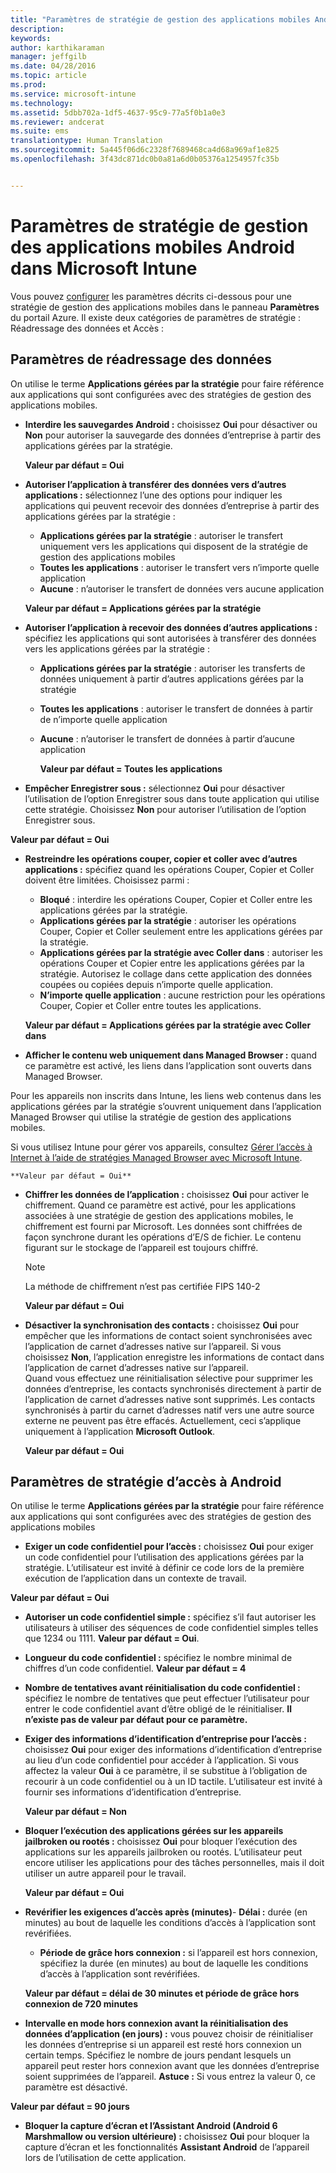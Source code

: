 ```yaml
---
title: "Paramètres de stratégie de gestion des applications mobiles Android | Microsoft Intune"
description: 
keywords: 
author: karthikaraman
manager: jeffgilb
ms.date: 04/28/2016
ms.topic: article
ms.prod: 
ms.service: microsoft-intune
ms.technology: 
ms.assetid: 5dbb702a-1df5-4637-95c9-77a5f0b1a0e3
ms.reviewer: andcerat
ms.suite: ems
translationtype: Human Translation
ms.sourcegitcommit: 5a445f06d6c2328f7689468ca4d68a969af1e825
ms.openlocfilehash: 3f43dc871dc0b0a81a6d0b05376a1254957fc35b


---
```


# Paramètres de stratégie de gestion des applications mobiles Android dans Microsoft Intune
Vous pouvez [configurer](create-and-deploy-mobile-app-management-policies-with-microsoft-intune.md) les paramètres décrits ci-dessous pour une stratégie de gestion des applications mobiles dans le panneau **Paramètres** du portail Azure.
Il existe deux catégories de paramètres de stratégie : Réadressage des données et Accès :

##  Paramètres de réadressage des données
On utilise le terme **Applications gérées par la stratégie** pour faire référence aux applications qui sont configurées avec des stratégies de gestion des applications mobiles.
- **Interdire les sauvegardes Android :** choisissez **Oui** pour désactiver ou **Non** pour autoriser la sauvegarde des données d’entreprise à partir des applications gérées par la stratégie.

  **Valeur par défaut = Oui**
- **Autoriser l’application à transférer des données vers d’autres applications :** sélectionnez l’une des options pour indiquer les applications qui peuvent recevoir des données d’entreprise à partir des applications gérées par la stratégie :
  -   **Applications gérées par la stratégie** : autoriser le transfert uniquement vers les applications qui disposent de la stratégie de gestion des applications mobiles
  -   **Toutes les applications** : autoriser le transfert vers n’importe quelle application
  -   **Aucune** : n’autoriser le transfert de données vers aucune application

  **Valeur par défaut = Applications gérées par la stratégie**
- **Autoriser l’application à recevoir des données d’autres applications :** spécifiez les applications qui sont autorisées à transférer des données vers les applications gérées par la stratégie :
  -   **Applications gérées par la stratégie** : autoriser les transferts de données uniquement à partir d’autres applications gérées par la stratégie
  -   **Toutes les applications** : autoriser le transfert de données à partir de n’importe quelle application
  -   **Aucune** : n’autoriser le transfert de données à partir d’aucune application

      **Valeur par défaut = Toutes les applications**

-   **Empêcher Enregistrer sous :** sélectionnez **Oui** pour désactiver l’utilisation de l’option Enregistrer sous dans toute application qui utilise cette stratégie. Choisissez **Non** pour autoriser l’utilisation de l’option Enregistrer sous.

  **Valeur par défaut = Oui**
- **Restreindre les opérations couper, copier et coller avec d’autres applications :** spécifiez quand les opérations Couper, Copier et Coller doivent être limitées. Choisissez parmi :
  -   **Bloqué** : interdire les opérations Couper, Copier et Coller entre les applications gérées par la stratégie.
  -   **Applications gérées par la stratégie** : autoriser les opérations Couper, Copier et Coller seulement entre les applications gérées par la stratégie.
  -   **Applications gérées par la stratégie avec Coller dans** : autoriser les opérations Couper et Copier entre les applications gérées par la stratégie. Autorisez le collage dans cette application des données coupées ou copiées depuis n’importe quelle application.
  -   **N’importe quelle application** : aucune restriction pour les opérations Couper, Copier et Coller entre toutes les applications.

    **Valeur par défaut = Applications gérées par la stratégie avec Coller dans**
-   **Afficher le contenu web uniquement dans Managed Browser :** quand ce paramètre est activé, les liens dans l’application sont ouverts dans Managed Browser.

  Pour les appareils non inscrits dans Intune, les liens web contenus dans les applications gérées par la stratégie s’ouvrent uniquement dans l’application Managed Browser qui utilise la stratégie de gestion des applications mobiles.

  Si vous utilisez Intune pour gérer vos appareils, consultez [Gérer l’accès à Internet à l’aide de stratégies Managed Browser avec Microsoft Intune](manage-internet-access-using-managed-browser-policies.md).

    **Valeur par défaut = Oui**
- **Chiffrer les données de l’application :** choisissez **Oui** pour activer le chiffrement. Quand ce paramètre est activé, pour les applications associées à une stratégie de gestion des applications mobiles, le chiffrement est fourni par Microsoft. Les données sont chiffrées de façon synchrone durant les opérations d’E/S de fichier. Le contenu figurant sur le stockage de l’appareil est toujours chiffré.
  >[!NOTE]
  >La méthode de chiffrement n’est pas certifiée FIPS 140-2

  **Valeur par défaut = Oui**

- **Désactiver la synchronisation des contacts :** choisissez **Oui** pour empêcher que les informations de contact soient synchronisées avec l’application de carnet d’adresses native sur l’appareil. Si vous choisissez **Non**, l’application enregistre les informations de contact dans l’application de carnet d’adresses native sur l’appareil.<br/>Quand vous effectuez une réinitialisation sélective pour supprimer les données d’entreprise, les contacts synchronisés directement à partir de l’application de carnet d’adresses native sont supprimés. Les contacts synchronisés à partir du carnet d’adresses natif vers une autre source externe ne peuvent pas être effacés. Actuellement, ceci s’applique uniquement à l’application **Microsoft Outlook**.

  **Valeur par défaut = Oui**

##  Paramètres de stratégie d’accès à Android
On utilise le terme **Applications gérées par la stratégie** pour faire référence aux applications qui sont configurées avec des stratégies de gestion des applications mobiles

- **Exiger un code confidentiel pour l’accès :** choisissez **Oui** pour exiger un code confidentiel pour l’utilisation des applications gérées par la stratégie. L’utilisateur est invité à définir ce code lors de la première exécution de l’application dans un contexte de travail.

 **Valeur par défaut = Oui**

 -  **Autoriser un code confidentiel simple :** spécifiez s’il faut autoriser les utilisateurs à utiliser des séquences de code confidentiel simples telles que 1234 ou 1111. **Valeur par défaut = Oui**.
 - **Longueur du code confidentiel :** spécifiez le nombre minimal de chiffres d’un code confidentiel. **Valeur par défaut = 4**
 - **Nombre de tentatives avant réinitialisation du code confidentiel :** spécifiez le nombre de tentatives que peut effectuer l’utilisateur pour entrer le code confidentiel avant d’être obligé de le réinitialiser. **Il n’existe pas de valeur par défaut pour ce paramètre.**
- **Exiger des informations d’identification d’entreprise pour l’accès :** choisissez **Oui** pour exiger des informations d’identification d’entreprise au lieu d’un code confidentiel pour accéder à l’application.  Si vous affectez la valeur **Oui** à ce paramètre, il se substitue à l’obligation de recourir à un code confidentiel ou à un ID tactile.  L’utilisateur est invité à fournir ses informations d’identification d’entreprise.

  **Valeur par défaut = Non**
- **Bloquer l’exécution des applications gérées sur les appareils jailbroken ou rootés :** choisissez **Oui** pour bloquer l’exécution des applications sur les appareils jailbroken ou rootés. L’utilisateur peut encore utiliser les applications pour des tâches personnelles, mais il doit utiliser un autre appareil pour le travail.

  **Valeur par défaut = Oui**
- **Revérifier les exigences d’accès après (minutes)**-   **Délai :** durée (en minutes) au bout de laquelle les conditions d’accès à l’application sont revérifiées.
  -   **Période de grâce hors connexion :** si l’appareil est hors connexion, spécifiez la durée (en minutes) au bout de laquelle les conditions d’accès à l’application sont revérifiées.

    **Valeur par défaut = délai de 30 minutes et période de grâce hors connexion de 720 minutes**

-   **Intervalle en mode hors connexion avant la réinitialisation des données d’application (en jours) :** vous pouvez choisir de réinitialiser les données d’entreprise si un appareil est resté hors connexion un certain temps.  Spécifiez le nombre de jours pendant lesquels un appareil peut rester hors connexion avant que les données d’entreprise soient supprimées de l’appareil. **Astuce :** Si vous entrez la valeur 0, ce paramètre est désactivé.

  **Valeur par défaut = 90 jours**
- **Bloquer la capture d’écran et l’Assistant Android (Android 6 Marshmallow ou version ultérieure) :** choisissez **Oui** pour bloquer la capture d’écran et les fonctionnalités **Assistant Android** de l’appareil lors de l’utilisation de cette application.



<!--HONumber=Jun16_HO4-->


